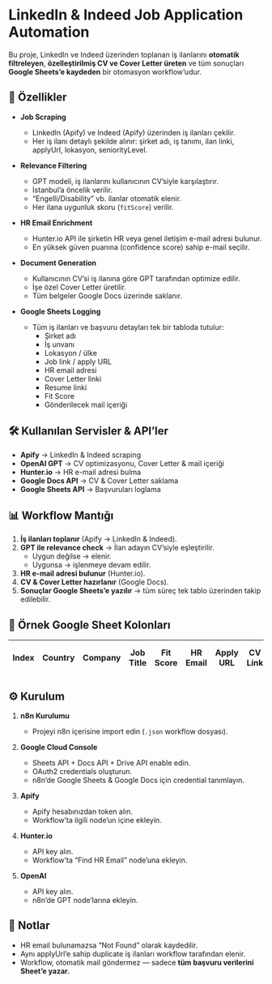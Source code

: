 # LinkedIn & Indeed Job Application Automation

Bu proje, LinkedIn ve Indeed üzerinden toplanan iş ilanlarını **otomatik filtreleyen**, **özelleştirilmiş CV ve Cover Letter üreten** ve tüm sonuçları **Google Sheets’e kaydeden** bir otomasyon workflow’udur.  

## 🚀 Özellikler

- **Job Scraping**  
  - LinkedIn (Apify) ve Indeed (Apify) üzerinden iş ilanları çekilir.  
  - Her iş ilanı detaylı şekilde alınır: şirket adı, iş tanımı, ilan linki, applyUrl, lokasyon, seniorityLevel.  

- **Relevance Filtering**  
  - GPT modeli, iş ilanlarını kullanıcının CV’siyle karşılaştırır.  
  - İstanbul’a öncelik verilir.  
  - “Engelli/Disability” vb. ilanlar otomatik elenir.  
  - Her ilana uygunluk skoru (`fitScore`) verilir.  

- **HR Email Enrichment**  
  - Hunter.io API ile şirketin HR veya genel iletişim e-mail adresi bulunur.  
  - En yüksek güven puanına (confidence score) sahip e-mail seçilir.  

- **Document Generation**  
  - Kullanıcının CV’si iş ilanına göre GPT tarafından optimize edilir.  
  - İşe özel Cover Letter üretilir.  
  - Tüm belgeler Google Docs üzerinde saklanır.  

- **Google Sheets Logging**  
  - Tüm iş ilanları ve başvuru detayları tek bir tabloda tutulur:  
    - Şirket adı  
    - İş unvanı  
    - Lokasyon / ülke  
    - Job link / apply URL  
    - HR email adresi  
    - Cover Letter linki  
    - Resume linki  
    - Fit Score  
    - Gönderilecek mail içeriği  

## 🛠 Kullanılan Servisler & API’ler

- **Apify** → LinkedIn & Indeed scraping  
- **OpenAI GPT** → CV optimizasyonu, Cover Letter & mail içeriği  
- **Hunter.io** → HR e-mail adresi bulma  
- **Google Docs API** → CV & Cover Letter saklama  
- **Google Sheets API** → Başvuruları loglama  

## 📊 Workflow Mantığı

1. **İş ilanları toplanır** (Apify → LinkedIn & Indeed).  
2. **GPT ile relevance check** → İlan adayın CV’siyle eşleştirilir.  
   - Uygun değilse → elenir.  
   - Uygunsa → işlenmeye devam edilir.  
3. **HR e-mail adresi bulunur** (Hunter.io).  
4. **CV & Cover Letter hazırlanır** (Google Docs).  
5. **Sonuçlar Google Sheets’e yazılır** → tüm süreç tek tablo üzerinden takip edilebilir.  

## 📂 Örnek Google Sheet Kolonları

| Index | Country | Company | Job Title | Fit Score | HR Email | Apply URL | CV Link | Cover Letter Link | Message |
|-------|---------|---------|-----------|-----------|----------|-----------|---------|------------------|---------|

## ⚙️ Kurulum

1. **n8n Kurulumu**  
   - Projeyi n8n içerisine import edin (`.json` workflow dosyası).  

2. **Google Cloud Console**  
   - Sheets API + Docs API + Drive API enable edin.  
   - OAuth2 credentials oluşturun.  
   - n8n’de Google Sheets & Google Docs için credential tanımlayın.  

3. **Apify**  
   - Apify hesabınızdan token alın.  
   - Workflow’ta ilgili node’un içine ekleyin.  

4. **Hunter.io**  
   - API key alın.  
   - Workflow’ta “Find HR Email” node’una ekleyin.  

5. **OpenAI**  
   - API key alın.  
   - n8n’de GPT node’larına ekleyin.  

## 📌 Notlar

- HR email bulunamazsa “Not Found” olarak kaydedilir.  
- Aynı applyUrl’e sahip duplicate iş ilanları workflow tarafından elenir.  
- Workflow, otomatik mail göndermez — sadece **tüm başvuru verilerini Sheet’e yazar.**  
